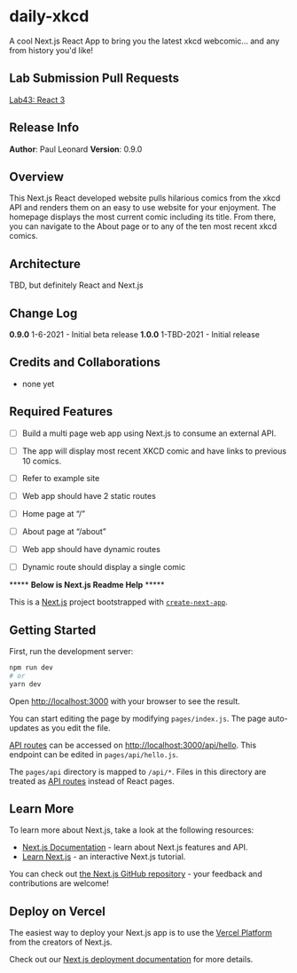 # daily-xkcd
A cool Next.js React App to bring you the latest xkcd webcomic... and any from history you'd like!

## Lab Submission Pull Requests
[Lab43: React 3](https://github.com/paul-leonard/daily-xkcd/pull/1)

## Release Info
**Author**: Paul Leonard
**Version**: 0.9.0

## Overview
This Next.js React developed website pulls hilarious comics from the xkcd API and renders them on an easy to use website for your enjoyment.  The homepage displays the most current comic including its title.  From there, you can navigate to the About page or to any of the ten most recent xkcd comics.

## Architecture
TBD, but definitely React and Next.js

## Change Log
**0.9.0** 1-6-2021 - Initial beta release
**1.0.0** 1-TBD-2021 - Initial release

## Credits and Collaborations
- none yet

## Required Features
- [ ] Build a multi page web app using Next.js to consume an external API.
- [ ] The app will display most recent XKCD comic and have links to previous 10 comics.
- [ ] Refer to example site
- [ ] Web app should have 2 static routes
- [ ] Home page at “/”
- [ ] About page at “/about”
- [ ] Web app should have dynamic routes
- [ ] Dynamic route should display a single comic






***** **Below is Next.js Readme Help** *****



This is a [Next.js](https://nextjs.org/) project bootstrapped with [`create-next-app`](https://github.com/vercel/next.js/tree/canary/packages/create-next-app).

## Getting Started

First, run the development server:

```bash
npm run dev
# or
yarn dev
```

Open [http://localhost:3000](http://localhost:3000) with your browser to see the result.

You can start editing the page by modifying `pages/index.js`. The page auto-updates as you edit the file.

[API routes](https://nextjs.org/docs/api-routes/introduction) can be accessed on [http://localhost:3000/api/hello](http://localhost:3000/api/hello). This endpoint can be edited in `pages/api/hello.js`.

The `pages/api` directory is mapped to `/api/*`. Files in this directory are treated as [API routes](https://nextjs.org/docs/api-routes/introduction) instead of React pages.

## Learn More

To learn more about Next.js, take a look at the following resources:

- [Next.js Documentation](https://nextjs.org/docs) - learn about Next.js features and API.
- [Learn Next.js](https://nextjs.org/learn) - an interactive Next.js tutorial.

You can check out [the Next.js GitHub repository](https://github.com/vercel/next.js/) - your feedback and contributions are welcome!

## Deploy on Vercel

The easiest way to deploy your Next.js app is to use the [Vercel Platform](https://vercel.com/import?utm_medium=default-template&filter=next.js&utm_source=create-next-app&utm_campaign=create-next-app-readme) from the creators of Next.js.

Check out our [Next.js deployment documentation](https://nextjs.org/docs/deployment) for more details.
